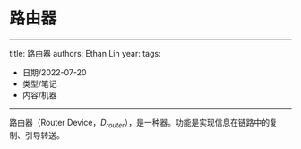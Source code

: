 # 路由器


---
title: 路由器
authors: Ethan Lin
year:
tags:
  - 日期/2022-07-20 
  - 类型/笔记 
  - 内容/机器 
---




路由器（Router Device，$D_{router}$），是一种器。功能是实现信息在链路中的复制、引导转送。
